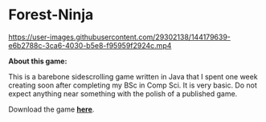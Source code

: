 # Forest-Ninja

https://user-images.githubusercontent.com/29302138/144179639-e6b2788c-3ca6-4030-b5e8-f95959f2924c.mp4

**About this game:**

This is a barebone sidescrolling game written in Java that I spent one week creating soon after completing my BSc in Comp Sci. It is very basic. Do not expect anything near something with the polish of a published game.

Download the game [**here**](https://goo.gl/Qv22fK).

